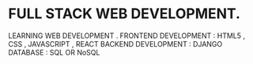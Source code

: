 # FULL STACK WEB DEVELOPMENT.
LEARNING WEB DEVELOPMENT .
FRONTEND DEVELOPMENT : HTML5 , CSS , JAVASCRIPT , REACT
BACKEND DEVELOPMENT : DJANGO 
DATABASE : SQL OR NoSQL

